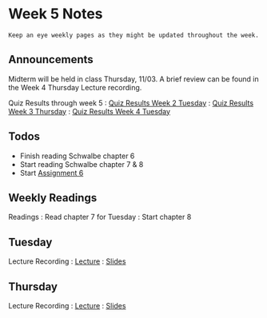 
# Week 5 Notes

```{note}
Keep an eye weekly pages as they might be updated throughout the week.
```

## Announcements

Midterm will be held in class Thursday, 11/03. A brief review can be found in the Week 4 Thursday Lecture recording.

Quiz Results through week 5
: <a href="../resources/Quiz_Week_2_Tuesday.pdf">Quiz Results Week 2 Tuesday</a>
: <a href="../resources/Quiz_Week_3_Thursday.pdf">Quiz Results Week 3 Thursday</a>
: <a href="../resources/Quiz_Week_4_Tuesday.pdf">Quiz Results Week 4 Tuesday</a>

## Todos

* Finish reading Schwalbe chapter 6
* Start reading Schwalbe chapter 7 & 8
* Start [Assignment 6](a6.md)

## Weekly Readings

Readings
: Read chapter 7 for Tuesday
: Start chapter 8

## Tuesday

Lecture Recording
: [Lecture](https://uci.yuja.com/V/Video?v=6223381&node=27716991&a=1340389990&autoplay=1)
: <a href="../resources/INF_151_Week_5_Tu_Cost_Management.pdf">Slides</a>

## Thursday

Lecture Recording
: [Lecture](https://uci.yuja.com/V/Video?v=6236370&node=27762724&a=585143646&autoplay=1)
: <a href="../resources/INF151_Week_5_Thu_Quality_Management.pdf">Slides</a>

